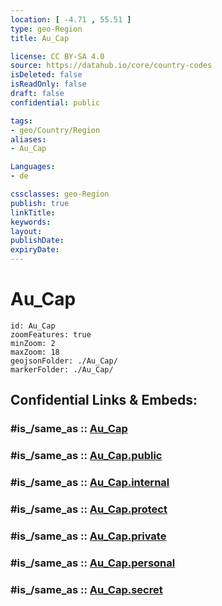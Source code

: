 ```yaml
---
location: [ -4.71 , 55.51 ] 
type: geo-Region
title: Au_Cap

license: CC BY-SA 4.0
source: https://datahub.io/core/country-codes
isDeleted: false
isReadOnly: false
draft: false
confidential: public

tags:
- geo/Country/Region
aliases:
- Au_Cap

Languages:
- de

cssclasses: geo-Region
publish: true
linkTitle: 
keywords: 
layout: 
publishDate: 
expiryDate: 
---
```


# Au_Cap

```leaflet
id: Au_Cap
zoomFeatures: true 
minZoom: 2 
maxZoom: 18
geojsonFolder: ./Au_Cap/
markerFolder: ./Au_Cap/
```


## Confidential Links & Embeds: 

### #is_/same_as :: [Au_Cap](/_Standards/Earth/Continent/Africa/Africa~East/Seychelles/Regions~Seychelles/Au_Cap.md) 

### #is_/same_as :: [Au_Cap.public](/_public/Earth/Continent/Africa/Africa~East/Seychelles/Regions~Seychelles/Au_Cap.public.md) 

### #is_/same_as :: [Au_Cap.internal](/_internal/Earth/Continent/Africa/Africa~East/Seychelles/Regions~Seychelles/Au_Cap.internal.md) 

### #is_/same_as :: [Au_Cap.protect](/_protect/Earth/Continent/Africa/Africa~East/Seychelles/Regions~Seychelles/Au_Cap.protect.md) 

### #is_/same_as :: [Au_Cap.private](/_private/Earth/Continent/Africa/Africa~East/Seychelles/Regions~Seychelles/Au_Cap.private.md) 

### #is_/same_as :: [Au_Cap.personal](/_personal/Earth/Continent/Africa/Africa~East/Seychelles/Regions~Seychelles/Au_Cap.personal.md) 

### #is_/same_as :: [Au_Cap.secret](/_secret/Earth/Continent/Africa/Africa~East/Seychelles/Regions~Seychelles/Au_Cap.secret.md)

